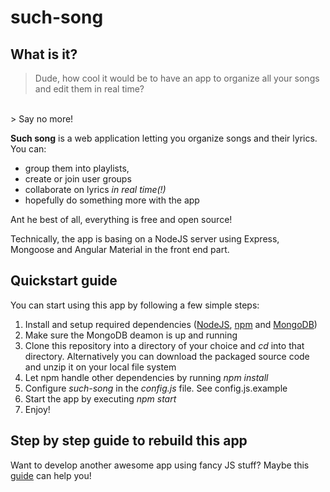 # such-song
## What is it?
> Dude, how cool it would be to have an app to organize all your songs and edit them in real time?
</br>
> Say no more!

**Such song** is a web application letting you organize songs and their lyrics. 
You can:
- group them into playlists, 
- create or join user groups
- collaborate on lyrics *in real time(!)*
- hopefully do something more with the app

Ant he best of all, everything is free and open source!

Technically, the app is basing on a NodeJS server using Express, Mongoose and Angular Material in the front end part.
## Quickstart guide
You can start using this app by following a few simple steps:

1. Install and setup required dependencies ([NodeJS](https://nodejs.org/), [npm](https://www.npmjs.com/) and [MongoDB](https://www.mongodb.com/))
2. Make sure the MongoDB deamon is up and running
3. Clone this repository into a directory of your choice and *cd* into that directory. Alternatively you can download the packaged source code and unzip it on your local file system
4. Let npm handle other dependencies by running *npm install*
5. Configure *such-song* in the *config.js* file. See config.js.example 
6. Start the app by executing *npm start*
7. Enjoy!

## Step by step guide to rebuild this app
Want to develop another awesome app using fancy JS stuff? Maybe this [guide](docs/HOWTO.md) can help you!
